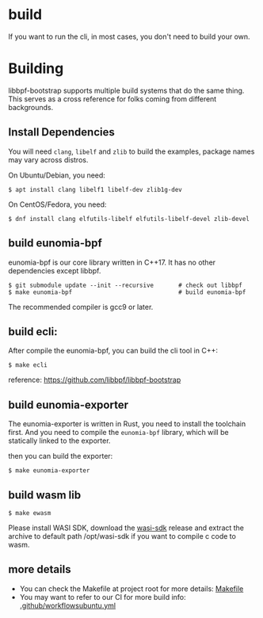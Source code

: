 # build

If you want to run the cli, in most cases, you don't need to build your own.

# Building

libbpf-bootstrap supports multiple build systems that do the same thing.
This serves as a cross reference for folks coming from different backgrounds.

## Install Dependencies

You will need `clang`, `libelf` and `zlib` to build the examples, package names may vary across distros.

On Ubuntu/Debian, you need:
```shell
$ apt install clang libelf1 libelf-dev zlib1g-dev
```

On CentOS/Fedora, you need:
```shell
$ dnf install clang elfutils-libelf elfutils-libelf-devel zlib-devel
```

## build eunomia-bpf

eunomia-bpf is our core library written in C++17. It has no other dependencies except libbpf.

```shell
$ git submodule update --init --recursive       # check out libbpf
$ make eunomia-bpf                              # build eunomia-bpf
```

The recommended compiler is gcc9 or later.

## build ecli:

After compile the eunomia-bpf, you can build the cli tool in C++:

```shell
$ make ecli
```

reference: https://github.com/libbpf/libbpf-bootstrap

## build eunomia-exporter

The eunomia-exporter is written in Rust, you need to install the toolchain first. And you need to compile the `eunomia-bpf` library, which will be statically linked to the exporter.

then you can build the exporter:

```shell
$ make eunomia-exporter
```

## build wasm lib

```shell
$ make ewasm
```

Please install WASI SDK, download the [wasi-sdk](https://github.com/CraneStation/wasi-sdk/releases) release and extract the archive to default path /opt/wasi-sdk if you want to compile c code to wasm.

## more details


- You can check the Makefile at project root for more details: [Makefile](../Makefile)
- You may want to refer to our CI for more build info: [.github/workflowsubuntu.yml](../.github/workflows/ubuntu.yml)